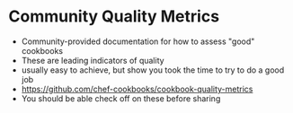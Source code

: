 # Community Quality Metrics #
* Community-provided documentation for how to assess "good" cookbooks
* These are leading indicators of quality
 * usually easy to achieve, but show you took the time to try to do a good job
* <https://github.com/chef-cookbooks/cookbook-quality-metrics>
* You should be able check off on these before sharing
